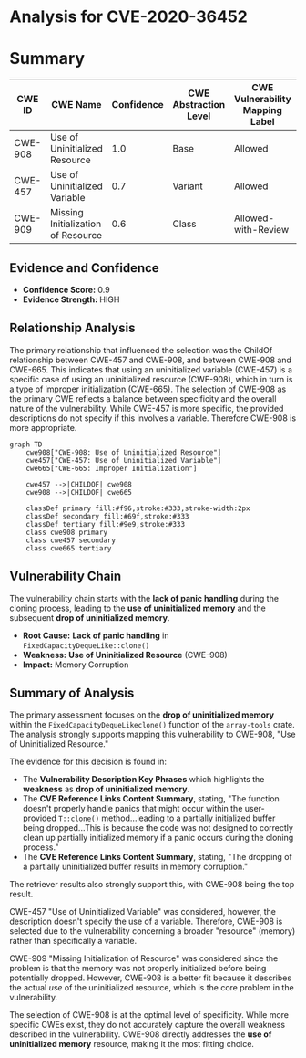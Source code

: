 # Analysis for CVE-2020-36452

# Summary
| CWE ID | CWE Name | Confidence | CWE Abstraction Level | CWE Vulnerability Mapping Label | CWE-Vulnerability Mapping Notes |
|---|---|---|---|---|---|
| CWE-908 | Use of Uninitialized Resource | 1.0 | Base | Allowed | Primary CWE |
| CWE-457 | Use of Uninitialized Variable | 0.7 | Variant | Allowed | Secondary Candidate |
| CWE-909 | Missing Initialization of Resource | 0.6 | Class | Allowed-with-Review | Secondary Candidate |

## Evidence and Confidence

*   **Confidence Score:** 0.9
*   **Evidence Strength:** HIGH

## Relationship Analysis
The primary relationship that influenced the selection was the ChildOf relationship between CWE-457 and CWE-908, and between CWE-908 and CWE-665. This indicates that using an uninitialized variable (CWE-457) is a specific case of using an uninitialized resource (CWE-908), which in turn is a type of improper initialization (CWE-665). The selection of CWE-908 as the primary CWE reflects a balance between specificity and the overall nature of the vulnerability. While CWE-457 is more specific, the provided descriptions do not specify if this involves a variable. Therefore CWE-908 is more appropriate.

```mermaid
graph TD
    cwe908["CWE-908: Use of Uninitialized Resource"]
    cwe457["CWE-457: Use of Uninitialized Variable"]
    cwe665["CWE-665: Improper Initialization"]

    cwe457 -->|CHILDOF| cwe908
    cwe908 -->|CHILDOF| cwe665

    classDef primary fill:#f96,stroke:#333,stroke-width:2px
    classDef secondary fill:#69f,stroke:#333
    classDef tertiary fill:#9e9,stroke:#333
    class cwe908 primary
    class cwe457 secondary
    class cwe665 tertiary
```

## Vulnerability Chain
The vulnerability chain starts with the **lack of panic handling** during the cloning process, leading to the **use of uninitialized memory** and the subsequent **drop of uninitialized memory**.
  - **Root Cause:** **Lack of panic handling** in `FixedCapacityDequeLike::clone()`
  - **Weakness:** **Use of Uninitialized Resource** (CWE-908)
  - **Impact:** Memory Corruption

## Summary of Analysis
The primary assessment focuses on the **drop of uninitialized memory** within the `FixedCapacityDequeLikeclone()` function of the `array-tools` crate. The analysis strongly supports mapping this vulnerability to CWE-908, "Use of Uninitialized Resource."

The evidence for this decision is found in:
- The **Vulnerability Description Key Phrases** which highlights the **weakness** as **drop of uninitialized memory**.
- The **CVE Reference Links Content Summary**, stating, "The function doesn't properly handle panics that might occur within the user-provided `T::clone()` method...leading to a partially initialized buffer being dropped...This is because the code was not designed to correctly clean up partially initialized memory if a panic occurs during the cloning process."
- The **CVE Reference Links Content Summary**, stating, "The dropping of a partially uninitialized buffer results in memory corruption."

The retriever results also strongly support this, with CWE-908 being the top result.

CWE-457 "Use of Uninitialized Variable" was considered, however, the description doesn't specify the use of a variable. Therefore, CWE-908 is selected due to the vulnerability concerning a broader "resource" (memory) rather than specifically a variable.

CWE-909 "Missing Initialization of Resource" was considered since the problem is that the memory was not properly initialized before being potentially dropped. However, CWE-908 is a better fit because it describes the actual *use* of the uninitialized resource, which is the core problem in the vulnerability.

The selection of CWE-908 is at the optimal level of specificity. While more specific CWEs exist, they do not accurately capture the overall weakness described in the vulnerability. CWE-908 directly addresses the **use of uninitialized memory** resource, making it the most fitting choice.